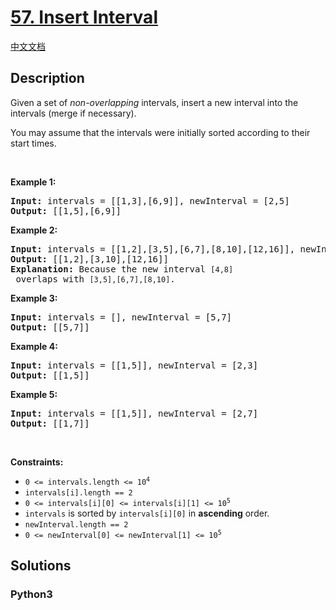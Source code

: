 # [57. Insert Interval](https://leetcode.com/problems/insert-interval)

[中文文档](/leetcode/0000-0099/0057.Insert%20Interval/README.md)

## Description

<p>Given a set of <em>non-overlapping</em> intervals, insert a new interval into the intervals (merge if necessary).</p>

<p>You may assume that the intervals were initially sorted according to their start times.</p>

<p>&nbsp;</p>
<p><strong>Example 1:</strong></p>

<pre>
<strong>Input:</strong> intervals = [[1,3],[6,9]], newInterval = [2,5]
<strong>Output:</strong> [[1,5],[6,9]]
</pre>

<p><strong>Example 2:</strong></p>

<pre>
<strong>Input:</strong> intervals = [[1,2],[3,5],[6,7],[8,10],[12,16]], newInterval = [4,8]
<strong>Output:</strong> [[1,2],[3,10],[12,16]]
<strong>Explanation:</strong> Because the new interval <code>[4,8]</code> overlaps with <code>[3,5],[6,7],[8,10]</code>.</pre>

<p><strong>Example 3:</strong></p>

<pre>
<strong>Input:</strong> intervals = [], newInterval = [5,7]
<strong>Output:</strong> [[5,7]]
</pre>

<p><strong>Example 4:</strong></p>

<pre>
<strong>Input:</strong> intervals = [[1,5]], newInterval = [2,3]
<strong>Output:</strong> [[1,5]]
</pre>

<p><strong>Example 5:</strong></p>

<pre>
<strong>Input:</strong> intervals = [[1,5]], newInterval = [2,7]
<strong>Output:</strong> [[1,7]]
</pre>

<p>&nbsp;</p>
<p><strong>Constraints:</strong></p>

<ul>
	<li><code>0 &lt;= intervals.length &lt;= 10<sup>4</sup></code></li>
	<li><code>intervals[i].length == 2</code></li>
	<li><code>0 &lt;=&nbsp;intervals[i][0] &lt;=&nbsp;intervals[i][1] &lt;= 10<sup>5</sup></code></li>
	<li><code>intervals</code>&nbsp;is sorted by <code>intervals[i][0]</code> in <strong>ascending</strong>&nbsp;order.</li>
	<li><code>newInterval.length == 2</code></li>
	<li><code>0 &lt;=&nbsp;newInterval[0] &lt;=&nbsp;newInterval[1] &lt;= 10<sup>5</sup></code></li>
</ul>


## Solutions

<!-- tabs:start -->

### **Python3**

```python

```

<!-- tabs:end -->
